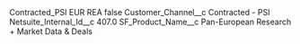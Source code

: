 <?xml version="1.0" encoding="UTF-8"?>
<CustomMetadata xmlns="http://soap.sforce.com/2006/04/metadata" xmlns:xsi="http://www.w3.org/2001/XMLSchema-instance" xmlns:xsd="http://www.w3.org/2001/XMLSchema">
    <label>Contracted_PSI EUR REA</label>
    <protected>false</protected>
    <values>
        <field>Customer_Channel__c</field>
        <value xsi:type="xsd:string">Contracted - PSI</value>
    </values>
    <values>
        <field>Netsuite_Internal_Id__c</field>
        <value xsi:type="xsd:double">407.0</value>
    </values>
    <values>
        <field>SF_Product_Name__c</field>
        <value xsi:type="xsd:string">Pan-European Research + Market Data &amp; Deals</value>
    </values>
</CustomMetadata>
